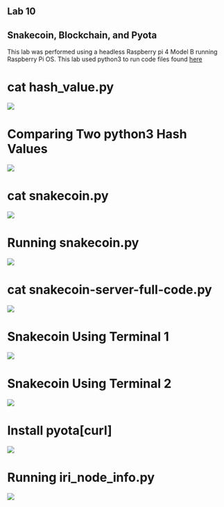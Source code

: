 ## Lab 10
## Snakecoin, Blockchain, and Pyota

This lab was performed using a headless Raspberry pi 4 Model B running Raspberry Pi OS. This lab used python3 to run code files found [here](https://github.com/kevinwlu/iot/tree/master/lesson10)

# cat hash_value.py
![](Images/1.PNG)

# Comparing Two python3 Hash Values
![](Images/2.PNG)

# cat snakecoin.py
![](Images/3.PNG)

# Running snakecoin.py
![](Images/4.PNG)

# cat snakecoin-server-full-code.py
![](Images/5.PNG)

# Snakecoin Using Terminal 1
![](Images/Term1.PNG)

# Snakecoin Using Terminal 2
![](Images/Term2.PNG)

# Install pyota[curl]
![](Images/6.PNG)

# Running iri_node_info.py
![](Images/7.PNG)
